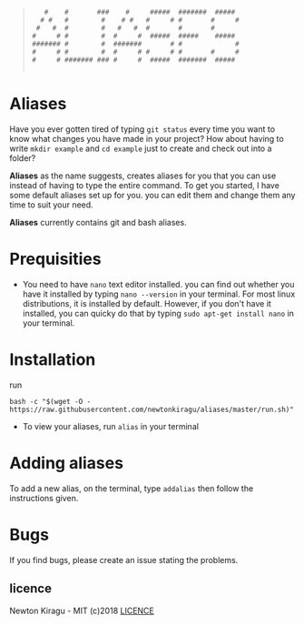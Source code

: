 > ```
>    #    #       ###    #     #####  #######  #####  
>   # #   #        #    # #   #     # #       #     # 
>  #   #  #        #   #   #  #       #       #       
> #     # #        #  #     #  #####  #####    #####  
> ####### #        #  #######       # #             # 
> #     # #        #  #     # #     # #       #     # 
> #     # ####### ### #     #  #####  #######  #####  
>                                                    
> ```
# Aliases
Have you ever gotten tired of typing `git status` every time you want to know what changes you have made in your project? How about having to write `mkdir example` and `cd example` just to create and check out into a folder?

**Aliases** as the name suggests, creates aliases for you that you can use instead of having to type the entire command.
To get you started, I have some default aliases set up for you. you can edit them and change them any time to suit your need.

**Aliases** currently contains git and bash aliases.

# Prequisities
- You need to have `nano` text editor installed. you can find out whether you have it installed by typing `nano --version` in your terminal. For most linux distributions, it is installed by default. However, if you don't have it installed, you can quicky do that by typing `sudo apt-get install nano` in your terminal.

# Installation
run
```console
bash -c "$(wget -O - https://raw.githubusercontent.com/newtonkiragu/aliases/master/run.sh)"
```
- To view your aliases, run `alias` in your terminal

# Adding aliases
To add a new alias, on the terminal, type `addalias` then follow the instructions given.

# Bugs
If you find bugs, please create an issue stating the problems.
## licence
Newton Kiragu - MIT (c)2018 [LICENCE](https://github.com/newtonkiragu/aliases/blob/master/LICENSE)
